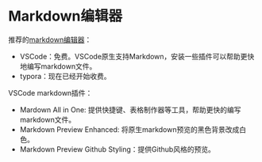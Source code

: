 # Markdown编辑器

推荐的[markdown编辑器](https://www.zhihu.com/tardis/zm/art/103348449?source_id=1003)：
- VSCode：免费。VSCode原生支持Markdown，安装一些插件可以帮助更快地编写markdown文件。
- typora：现在已经开始收费。

VSCode markdown插件：
- Mardown All in One: 提供快捷键、表格制作器等工具，帮助更快的编写markdown文件。
- Markdown Preview Enhanced: 将原生markdown预览的黑色背景改成白色。
- Markdown Preview Github Styling：提供Github风格的预览。

